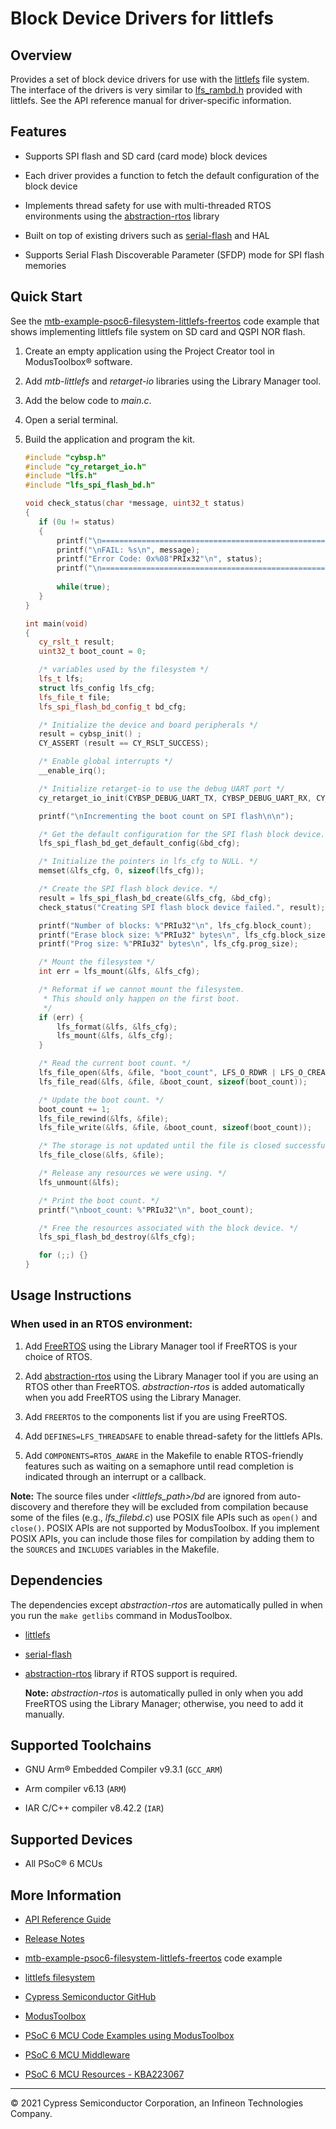# Block Device Drivers for littlefs

## Overview

Provides a set of block device drivers for use with the [littlefs](https://github.com/littlefs-project/littlefs) file system. The interface of the drivers is very similar to [lfs_rambd.h](https://github.com/littlefs-project/littlefs/blob/master/bd/lfs_rambd.h) provided with littlefs. See the API reference manual for driver-specific information.

## Features

- Supports SPI flash and SD card (card mode) block devices

- Each driver provides a function to fetch the default configuration of the block device

- Implements thread safety for use with multi-threaded RTOS environments using the [abstraction-rtos](https://github.com/cypresssemiconductorco/abstraction-rtos) library

- Built on top of existing drivers such as [serial-flash](https://github.com/cypresssemiconductorco/serial-flash) and HAL

- Supports Serial Flash Discoverable Parameter (SFDP) mode for SPI flash memories

## Quick Start

See the [mtb-example-psoc6-filesystem-littlefs-freertos](https://github.com/cypresssemiconductorco/mtb-example-psoc6-filesystem-littlefs-freertos) code example that shows implementing littlefs file system on SD card and QSPI NOR flash.

1. Create an empty application using the Project Creator tool in ModusToolbox® software.

2. Add *mtb-littlefs* and *retarget-io* libraries using the Library Manager tool.

3. Add the below code to *main.c*.

4. Open a serial terminal.

5. Build the application and program the kit.

   ```cpp
   #include "cybsp.h"
   #include "cy_retarget_io.h"
   #include "lfs.h"
   #include "lfs_spi_flash_bd.h"
   
   void check_status(char *message, uint32_t status)
   {
      if (0u != status)
      {
          printf("\n================================================================================\n");
          printf("\nFAIL: %s\n", message);
          printf("Error Code: 0x%08"PRIx32"\n", status);
          printf("\n================================================================================\n");
          
          while(true);
      }
   }
   
   int main(void)
   {
      cy_rslt_t result;
      uint32_t boot_count = 0;
   
      /* variables used by the filesystem */
      lfs_t lfs;
      struct lfs_config lfs_cfg;
      lfs_file_t file;
      lfs_spi_flash_bd_config_t bd_cfg;
   
      /* Initialize the device and board peripherals */
      result = cybsp_init() ;
      CY_ASSERT (result == CY_RSLT_SUCCESS);
   
      /* Enable global interrupts */
      __enable_irq();
   
      /* Initialize retarget-io to use the debug UART port */
      cy_retarget_io_init(CYBSP_DEBUG_UART_TX, CYBSP_DEBUG_UART_RX, CY_RETARGET_IO_BAUDRATE);
   
      printf("\nIncrementing the boot count on SPI flash\n\n");
   
      /* Get the default configuration for the SPI flash block device. */
      lfs_spi_flash_bd_get_default_config(&bd_cfg);
   
      /* Initialize the pointers in lfs_cfg to NULL. */
      memset(&lfs_cfg, 0, sizeof(lfs_cfg));
   
      /* Create the SPI flash block device. */
      result = lfs_spi_flash_bd_create(&lfs_cfg, &bd_cfg);
      check_status("Creating SPI flash block device failed.", result);
   
      printf("Number of blocks: %"PRIu32"\n", lfs_cfg.block_count);
      printf("Erase block size: %"PRIu32" bytes\n", lfs_cfg.block_size);
      printf("Prog size: %"PRIu32" bytes\n", lfs_cfg.prog_size);
   
      /* Mount the filesystem */
      int err = lfs_mount(&lfs, &lfs_cfg);
   
      /* Reformat if we cannot mount the filesystem.
       * This should only happen on the first boot.
       */
      if (err) {
          lfs_format(&lfs, &lfs_cfg);
          lfs_mount(&lfs, &lfs_cfg);
      }
   
      /* Read the current boot count. */
      lfs_file_open(&lfs, &file, "boot_count", LFS_O_RDWR | LFS_O_CREAT);
      lfs_file_read(&lfs, &file, &boot_count, sizeof(boot_count));
   
      /* Update the boot count. */
      boot_count += 1;
      lfs_file_rewind(&lfs, &file);
      lfs_file_write(&lfs, &file, &boot_count, sizeof(boot_count));
   
      /* The storage is not updated until the file is closed successfully. */
      lfs_file_close(&lfs, &file);
   
      /* Release any resources we were using. */
      lfs_unmount(&lfs);
   
      /* Print the boot count. */
      printf("\nboot_count: %"PRIu32"\n", boot_count);
   
      /* Free the resources associated with the block device. */
      lfs_spi_flash_bd_destroy(&lfs_cfg);
   
      for (;;) {}
   }
   ```

## Usage Instructions

### When used in an RTOS environment:

1. Add [FreeRTOS](https://github.com/cypresssemiconductorco/freertos) using the Library Manager tool if FreeRTOS is your choice of RTOS.

2. Add [abstraction-rtos](https://github.com/cypresssemiconductorco/abstraction-rtos) using the Library Manager tool if you are using an RTOS other than FreeRTOS. *abstraction-rtos* is added automatically when you add FreeRTOS using the Library Manager.

3. Add `FREERTOS` to the components list if you are using FreeRTOS.

4. Add `DEFINES=LFS_THREADSAFE` to enable thread-safety for the littlefs APIs.

5. Add `COMPONENTS=RTOS_AWARE` in the Makefile to enable RTOS-friendly features such as waiting on a semaphore until read completion is indicated through an interrupt or a callback.

**Note:** The source files under *\<littlefs_path\>/bd* are ignored from auto-discovery and therefore they will be excluded from compilation because some of the files (e.g., *lfs_filebd.c*) use POSIX file APIs such as `open()` and `close()`. POSIX APIs are not supported by ModusToolbox. If you implement POSIX APIs, you can include those files for compilation by adding them to the `SOURCES` and `INCLUDES` variables in the Makefile.

## Dependencies

The dependencies except *abstraction-rtos* are automatically pulled in when you run the `make getlibs` command in ModusToolbox.

- [littlefs](https://github.com/littlefs-project/littlefs)

- [serial-flash](https://github.com/cypresssemiconductorco/serial-flash)

- [abstraction-rtos](https://github.com/cypresssemiconductorco/abstraction-rtos) library if RTOS support is required.

    **Note:** *abstraction-rtos* is automatically pulled in only when you add FreeRTOS using the Library Manager; otherwise, you need to add it manually.

## Supported Toolchains

- GNU Arm® Embedded Compiler v9.3.1 (`GCC_ARM`)

- Arm compiler v6.13 (`ARM`)

- IAR C/C++ compiler v8.42.2 (`IAR`)

## Supported Devices

- All PSoC® 6 MCUs

## More Information

- [API Reference Guide](https://cypresssemiconductorco.github.io/mtb-littlefs/api_reference_manual/html/index.html)

- <a href="https://github.com/cypresssemiconductorco/mtb-littlefs/blob/master/RELEASE.md">Release Notes</a>

- [mtb-example-psoc6-filesystem-littlefs-freertos](https://github.com/cypresssemiconductorco/mtb-example-psoc6-filesystem-littlefs-freertos) code example

- [littlefs filesystem](https://github.com/littlefs-project/littlefs)

- [Cypress Semiconductor GitHub](https://github.com/cypresssemiconductorco)

- [ModusToolbox](https://www.cypress.com/products/modustoolbox-software-environment)

- [PSoC 6 MCU Code Examples using ModusToolbox](https://github.com/cypresssemiconductorco/Code-Examples-for-ModusToolbox-Software)

- [PSoC 6 MCU Middleware](https://github.com/cypresssemiconductorco/psoc6-middleware)

- [PSoC 6 MCU Resources - KBA223067](https://community.cypress.com/docs/DOC-14644)


---
© 2021 Cypress Semiconductor Corporation, an Infineon Technologies Company.